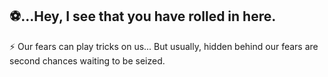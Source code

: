 ## ⚽...Hey, I see that you have rolled in here.
⚡ Our fears can play tricks on us... But usually, hidden behind our fears are second chances waiting to be seized.
